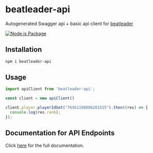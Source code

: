 # beatleader-api

Autogenerated Swagger api + basic api client for [beatleader](https://beatleader.xyz)

[![Node.js Package](https://github.com/gurrrrrrett3/beatleader-api/actions/workflows/npm-publish-github-packages.yml/badge.svg)](https://github.com/gurrrrrrett3/beatleader-api/actions/workflows/npm-publish-github-packages.yml)


## Installation

```sh
npm i beatleader-api
```

## Usage

```ts
import apiClient from 'beatleader-api';

const client = new apiClient()

client.player.playerIdGet("76561198806201515").then((res) => {
  console.log(res.rank);
});
```

## Documentation for API Endpoints
Click [here](https://api.beatleader.xyz/swagger/index.html) for the full documentation.
